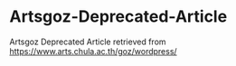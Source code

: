 # Artsgoz-Deprecated-Article
 Artsgoz Deprecated Article retrieved from https://www.arts.chula.ac.th/goz/wordpress/
